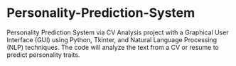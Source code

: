 # Personality-Prediction-System
Personality Prediction System via CV Analysis project with a Graphical User Interface (GUI) using Python, Tkinter, and Natural Language Processing (NLP) techniques. The code will analyze the text from a CV or resume to predict personality traits.
